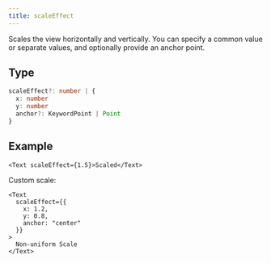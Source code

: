 ```yaml
---
title: scaleEffect
---
```

Scales the view horizontally and vertically. You can specify a common value or separate values, and optionally provide an anchor point.

## Type

```ts
scaleEffect?: number | {
  x: number
  y: number
  anchor?: KeywordPoint | Point
}
```

## Example

```tsx
<Text scaleEffect={1.5}>Scaled</Text>
```

Custom scale:

```tsx
<Text
  scaleEffect={{
    x: 1.2,
    y: 0.8,
    anchor: "center"
  }}
>
  Non-uniform Scale
</Text>
```